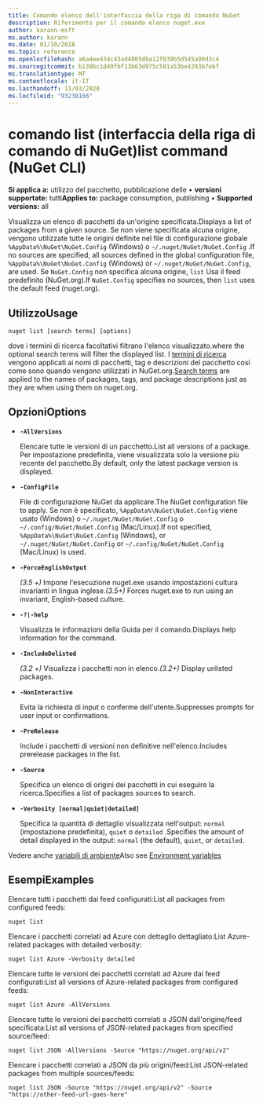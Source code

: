 ```yaml
---
title: Comando elenco dell'interfaccia della riga di comando NuGet
description: Riferimento per il comando elenco nuget.exe
author: karann-msft
ms.author: karann
ms.date: 01/18/2018
ms.topic: reference
ms.openlocfilehash: a6a4ee434c43ad4865dba12f039b5d545a90d3c4
ms.sourcegitcommit: b138bc1d49fbf13b63d975c581a53be4283b7ebf
ms.translationtype: MT
ms.contentlocale: it-IT
ms.lasthandoff: 11/03/2020
ms.locfileid: "93238166"
---
```

# <a name="list-command-nuget-cli"></a><span data-ttu-id="6fc1c-103">comando list (interfaccia della riga di comando di NuGet)</span><span class="sxs-lookup"><span data-stu-id="6fc1c-103">list command (NuGet CLI)</span></span>

<span data-ttu-id="6fc1c-104">**Si applica a:** utilizzo del pacchetto, pubblicazione delle &bullet; **versioni supportate:** tutti</span><span class="sxs-lookup"><span data-stu-id="6fc1c-104">**Applies to:** package consumption, publishing &bullet; **Supported versions:** all</span></span>

<span data-ttu-id="6fc1c-105">Visualizza un elenco di pacchetti da un'origine specificata.</span><span class="sxs-lookup"><span data-stu-id="6fc1c-105">Displays a list of packages from a given source.</span></span> <span data-ttu-id="6fc1c-106">Se non viene specificata alcuna origine, vengono utilizzate tutte le origini definite nel file di configurazione globale `%AppData%\NuGet\NuGet.Config` (Windows) o `~/.nuget/NuGet/NuGet.Config` .</span><span class="sxs-lookup"><span data-stu-id="6fc1c-106">If no sources are specified, all sources defined in the global configuration file, `%AppData%\NuGet\NuGet.Config` (Windows) or `~/.nuget/NuGet/NuGet.Config`, are used.</span></span> <span data-ttu-id="6fc1c-107">Se `NuGet.Config` non specifica alcuna origine, `list` Usa il feed predefinito (NuGet.org).</span><span class="sxs-lookup"><span data-stu-id="6fc1c-107">If `NuGet.Config` specifies no sources, then `list` uses the default feed (nuget.org).</span></span>

## <a name="usage"></a><span data-ttu-id="6fc1c-108">Utilizzo</span><span class="sxs-lookup"><span data-stu-id="6fc1c-108">Usage</span></span>

```cli
nuget list [search terms] [options]
```

<span data-ttu-id="6fc1c-109">dove i termini di ricerca facoltativi filtrano l'elenco visualizzato.</span><span class="sxs-lookup"><span data-stu-id="6fc1c-109">where the optional search terms will filter the displayed list.</span></span> <span data-ttu-id="6fc1c-110">I [termini di ricerca](../../consume-packages/finding-and-choosing-packages.md#search-syntax) vengono applicati ai nomi di pacchetti, tag e descrizioni del pacchetto così come sono quando vengono utilizzati in NuGet.org.</span><span class="sxs-lookup"><span data-stu-id="6fc1c-110">[Search terms](../../consume-packages/finding-and-choosing-packages.md#search-syntax) are applied to the names of packages, tags, and package descriptions just as they are when using them on nuget.org.</span></span> 

## <a name="options"></a><span data-ttu-id="6fc1c-111">Opzioni</span><span class="sxs-lookup"><span data-stu-id="6fc1c-111">Options</span></span>

- **`-AllVersions`**

  <span data-ttu-id="6fc1c-112">Elencare tutte le versioni di un pacchetto.</span><span class="sxs-lookup"><span data-stu-id="6fc1c-112">List all versions of a package.</span></span> <span data-ttu-id="6fc1c-113">Per impostazione predefinita, viene visualizzata solo la versione più recente del pacchetto.</span><span class="sxs-lookup"><span data-stu-id="6fc1c-113">By default, only the latest package version is displayed.</span></span>

- **`-ConfigFile`**

  <span data-ttu-id="6fc1c-114">File di configurazione NuGet da applicare.</span><span class="sxs-lookup"><span data-stu-id="6fc1c-114">The NuGet configuration file to apply.</span></span> <span data-ttu-id="6fc1c-115">Se non è specificato, `%AppData%\NuGet\NuGet.Config` viene usato (Windows) o `~/.nuget/NuGet/NuGet.Config` o `~/.config/NuGet/NuGet.Config` (Mac/Linux).</span><span class="sxs-lookup"><span data-stu-id="6fc1c-115">If not specified, `%AppData%\NuGet\NuGet.Config` (Windows), or `~/.nuget/NuGet/NuGet.Config` or `~/.config/NuGet/NuGet.Config` (Mac/Linux) is used.</span></span>

- **`-ForceEnglishOutput`**

  <span data-ttu-id="6fc1c-116">*(3.5 +)* Impone l'esecuzione nuget.exe usando impostazioni cultura invarianti in lingua inglese.</span><span class="sxs-lookup"><span data-stu-id="6fc1c-116">*(3.5+)* Forces nuget.exe to run using an invariant, English-based culture.</span></span>

- **`-?|-help`**

  <span data-ttu-id="6fc1c-117">Visualizza le informazioni della Guida per il comando.</span><span class="sxs-lookup"><span data-stu-id="6fc1c-117">Displays help information for the command.</span></span>

- **`-IncludeDelisted`**

  <span data-ttu-id="6fc1c-118">*(3.2 +)* Visualizza i pacchetti non in elenco.</span><span class="sxs-lookup"><span data-stu-id="6fc1c-118">*(3.2+)* Display unlisted packages.</span></span>

- **`-NonInteractive`**

  <span data-ttu-id="6fc1c-119">Evita la richiesta di input o conferme dell'utente.</span><span class="sxs-lookup"><span data-stu-id="6fc1c-119">Suppresses prompts for user input or confirmations.</span></span>

- **`-PreRelease`**

  <span data-ttu-id="6fc1c-120">Include i pacchetti di versioni non definitive nell'elenco.</span><span class="sxs-lookup"><span data-stu-id="6fc1c-120">Includes prerelease packages in the list.</span></span>

- **`-Source`**

  <span data-ttu-id="6fc1c-121">Specifica un elenco di origini dei pacchetti in cui eseguire la ricerca.</span><span class="sxs-lookup"><span data-stu-id="6fc1c-121">Specifies a list of packages sources to search.</span></span>

- **`-Verbosity [normal|quiet|detailed]`**

  <span data-ttu-id="6fc1c-122">Specifica la quantità di dettaglio visualizzata nell'output: `normal` (impostazione predefinita), `quiet` o `detailed` .</span><span class="sxs-lookup"><span data-stu-id="6fc1c-122">Specifies the amount of detail displayed in the output: `normal` (the default), `quiet`, or `detailed`.</span></span>

<span data-ttu-id="6fc1c-123">Vedere anche [variabili di ambiente](cli-ref-environment-variables.md)</span><span class="sxs-lookup"><span data-stu-id="6fc1c-123">Also see [Environment variables](cli-ref-environment-variables.md)</span></span>

## <a name="examples"></a><span data-ttu-id="6fc1c-124">Esempi</span><span class="sxs-lookup"><span data-stu-id="6fc1c-124">Examples</span></span>

<span data-ttu-id="6fc1c-125">Elencare tutti i pacchetti dai feed configurati:</span><span class="sxs-lookup"><span data-stu-id="6fc1c-125">List all packages from configured feeds:</span></span>
```
nuget list
```
<span data-ttu-id="6fc1c-126">Elencare i pacchetti correlati ad Azure con dettaglio dettagliato:</span><span class="sxs-lookup"><span data-stu-id="6fc1c-126">List Azure-related packages with detailed verbosity:</span></span>
```
nuget list Azure -Verbosity detailed
```
<span data-ttu-id="6fc1c-127">Elencare tutte le versioni dei pacchetti correlati ad Azure dai feed configurati:</span><span class="sxs-lookup"><span data-stu-id="6fc1c-127">List all versions of Azure-related packages from configured feeds:</span></span>
```
nuget list Azure -AllVersions
```
<span data-ttu-id="6fc1c-128">Elencare tutte le versioni dei pacchetti correlati a JSON dall'origine/feed specificata:</span><span class="sxs-lookup"><span data-stu-id="6fc1c-128">List all versions of JSON-related packages from specified source/feed:</span></span>
```
nuget list JSON -AllVersions -Source "https://nuget.org/api/v2"
```
<span data-ttu-id="6fc1c-129">Elencare i pacchetti correlati a JSON da più origini/feed:</span><span class="sxs-lookup"><span data-stu-id="6fc1c-129">List JSON-related packages from multiple sources/feeds:</span></span>
```
nuget list JSON -Source "https://nuget.org/api/v2" -Source "https://other-feed-url-goes-here"
```